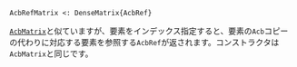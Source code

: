 ```
AcbRefMatrix <: DenseMatrix{AcbRef}
```

[`AcbMatrix`](@ref)と似ていますが、要素をインデックス指定すると、要素の`Acb`コピーの代わりに対応する要素を参照する`AcbRef`が返されます。コンストラクタは`AcbMatrix`と同じです。
